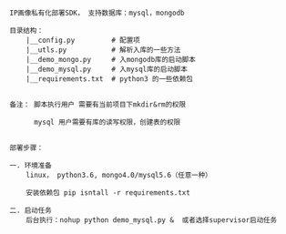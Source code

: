     
    IP画像私有化部署SDK， 支持数据库：mysql，mongodb
        
    目录结构：
        |__config.py         # 配置项
        |__utls.py           # 解析入库的一些方法
        |__demo_mongo.py     # 入mongodb库的启动脚本
        |__demo_mysql.py     # 入mysql库的启动脚本
        |__requirements.txt  # python3 的一些依赖包
        
        
    备注： 脚本执行用户 需要有当前项目下mkdir&rm的权限
    
          mysql 用户需要有库的读写权限，创建表的权限
          
          
    部署步骤：
    
    一. 环境准备
        linux， python3.6, mongo4.0/mysql5.6（任意一种）
        
        安装依赖包 pip isntall -r requirements.txt
    
    二. 启动任务
        后台执行：nohup python demo_mysql.py &  或者选择supervisor启动任务   
                 